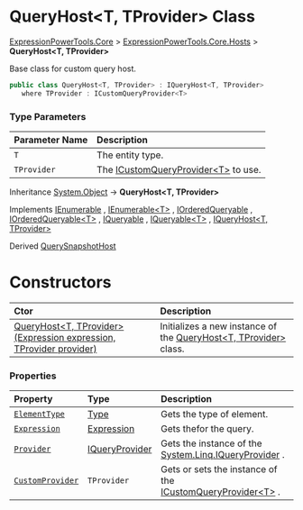 ﻿# QueryHost&lt;T, TProvider> Class

[ExpressionPowerTools.Core](ExpressionPowerTools.Core.a.md) > [ExpressionPowerTools.Core.Hosts](ExpressionPowerTools.Core.Hosts.n.md) > **QueryHost<T, TProvider>**

Base class for custom query host.

```csharp
public class QueryHost<T, TProvider> : IQueryHost<T, TProvider>
   where TProvider : ICustomQueryProvider<T>
```

### Type Parameters

| Parameter Name | Description |
| :-- | :-- |
| `T` | The entity type. |
| `TProvider` | The [ICustomQueryProvider&lt;T>](ExpressionPowerTools.Core.Signatures.ICustomQueryProvider`1.i.md) to use. |

Inheritance [System.Object](https://docs.microsoft.com/dotnet/api/system.object) → **QueryHost&lt;T, TProvider>**

Implements  [IEnumerable](https://docs.microsoft.com/dotnet/api/system.collections.ienumerable) ,  [IEnumerable&lt;T>](https://docs.microsoft.com/dotnet/api/system.collections.generic.ienumerable-1) ,  [IOrderedQueryable](https://docs.microsoft.com/dotnet/api/system.linq.iorderedqueryable) ,  [IOrderedQueryable&lt;T>](https://docs.microsoft.com/dotnet/api/system.linq.iorderedqueryable-1) ,  [IQueryable](https://docs.microsoft.com/dotnet/api/system.linq.iqueryable) ,  [IQueryable&lt;T>](https://docs.microsoft.com/dotnet/api/system.linq.iqueryable-1) ,  [IQueryHost<T, TProvider>](ExpressionPowerTools.Core.Signatures.IQueryHost`2.i.md) 

Derived  [QuerySnapshotHost<T>](ExpressionPowerTools.Core.Hosts.QuerySnapshotHost`1.cs.md) 

# Constructors

| Ctor | Description |
| :-- | :-- |
| [QueryHost&lt;T, TProvider>(Expression expression, TProvider provider)](ExpressionPowerTools.Core.Hosts.QueryHost`2.ctor.md#ctor-0) | Initializes a new instance of the [QueryHost&lt;T, TProvider>](ExpressionPowerTools.Core.Hosts.QueryHost`2.cs.md) class. |
### Properties

| Property | Type | Description |
| :-- | :-- | :-- |
| [`ElementType`](ExpressionPowerTools.Core.Hosts.QueryHost`2.ElementType.prop.md) | [Type](https://docs.microsoft.com/dotnet/api/system.type) | Gets the type of element. |
| [`Expression`](ExpressionPowerTools.Core.Hosts.QueryHost`2.Expression.prop.md) | [Expression](https://docs.microsoft.com/dotnet/api/system.linq.expressions.expression) | Gets thefor the query. |
| [`Provider`](ExpressionPowerTools.Core.Hosts.QueryHost`2.Provider.prop.md) | [IQueryProvider](https://docs.microsoft.com/dotnet/api/system.linq.iqueryprovider) | Gets the instance of the [System.Linq.IQueryProvider](https://docs.microsoft.com/dotnet/api/system.linq.iqueryprovider) . |
| [`CustomProvider`](ExpressionPowerTools.Core.Hosts.QueryHost`2.CustomProvider.prop.md) | `TProvider` | Gets or sets the instance of the [ICustomQueryProvider&lt;T>](ExpressionPowerTools.Core.Signatures.ICustomQueryProvider`1.i.md) . |


